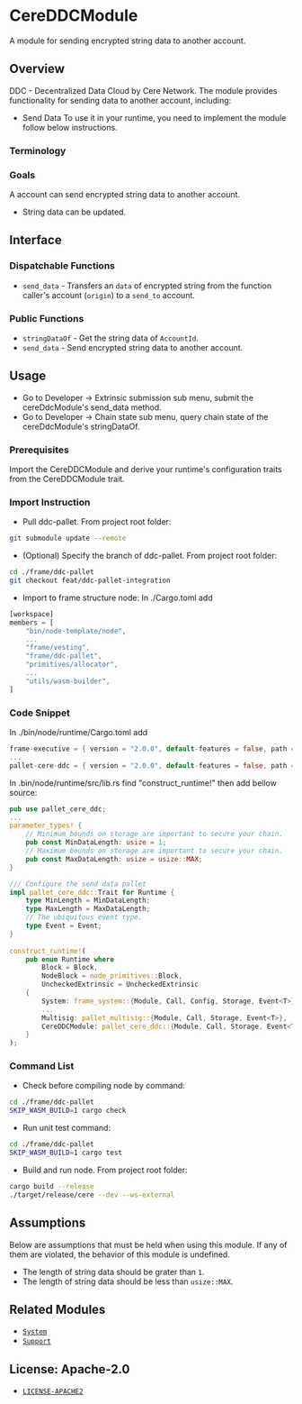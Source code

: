 # CereDDCModule

A module for sending encrypted string data to another account.

## Overview

DDC - Decentralized Data Cloud by Cere Network. The module provides functionality for sending data to another account, including:

* Send Data
To use it in your runtime, you need to implement the module follow below instructions.

### Terminology

### Goals

A account can send encrypted string data to another account.

* String data can be updated.

## Interface

### Dispatchable Functions

* `send_data` - Transfers an `data` of encrypted string from the function caller's account (`origin`) to a `send_to` account.

### Public Functions

* `stringDataOf` - Get the string data of `AccountId`.
* `send_data` - Send encrypted string data to another account.

## Usage

* Go to Developer -> Extrinsic submission sub menu, submit the cereDdcModule's send_data method.
* Go to Developer -> Chain state sub menu, query chain state of the cereDdcModule's stringDataOf.

### Prerequisites

Import the CereDDCModule and derive your runtime's configuration traits from the CereDDCModule trait.

### Import Instruction

* Pull ddc-pallet. From project root folder:
```bash
git submodule update --remote
```

* (Optional) Specify the branch of ddc-pallet. From project root folder:
```bash
cd ./frame/ddc-pallet
git checkout feat/ddc-pallet-integration
```

* Import to frame structure node:
In ./Cargo.toml add
```rust
[workspace]
members = [
	"bin/node-template/node",
	...
	"frame/vesting",
	"frame/ddc-pallet",
	"primitives/allocator",
	...
	"utils/wasm-builder",
]
```

### Code Snippet

In ./bin/node/runtime/Cargo.toml add
```rust
frame-executive = { version = "2.0.0", default-features = false, path = "../../../frame/executive" }
...
pallet-cere-ddc = { version = "2.0.0", default-features = false, path = "../../../frame/ddc-pallet" }
```

In .bin/node/runtime/src/lib.rs find "construct_runtime!" then add bellow source:
```rust
pub use pallet_cere_ddc;
...
parameter_types! {
	// Minimum bounds on storage are important to secure your chain.
	pub const MinDataLength: usize = 1;
	// Maximum bounds on storage are important to secure your chain.
	pub const MaxDataLength: usize = usize::MAX;
}

/// Configure the send data pallet
impl pallet_cere_ddc::Trait for Runtime {
	type MinLength = MinDataLength;
	type MaxLength = MaxDataLength;
	// The ubiquitous event type.
	type Event = Event;
}
  
construct_runtime!(
	pub enum Runtime where
		Block = Block,
		NodeBlock = node_primitives::Block,
		UncheckedExtrinsic = UncheckedExtrinsic
	{
		System: frame_system::{Module, Call, Config, Storage, Event<T>},
        ...
        Multisig: pallet_multisig::{Module, Call, Storage, Event<T>},
        CereDDCModule: pallet_cere_ddc::{Module, Call, Storage, Event<T>},
	}
);
```

### Command List
* Check before compiling node by command:
```bash
cd ./frame/ddc-pallet
SKIP_WASM_BUILD=1 cargo check
```

* Run unit test command:
```bash
cd ./frame/ddc-pallet
SKIP_WASM_BUILD=1 cargo test
```

* Build and run node. From project root folder:
```bash
cargo build --release
./target/release/cere --dev --ws-external
```

## Assumptions

Below are assumptions that must be held when using this module.  If any of
them are violated, the behavior of this module is undefined.

* The length of string data should be grater than
  `1`.
* The length of string data should be less than
  `usize::MAX`.

## Related Modules

* [`System`](https://docs.rs/frame-system/latest/frame_system/)
* [`Support`](https://docs.rs/frame-support/latest/frame_support/)

## License: Apache-2.0

* [`LICENSE-APACHE2`](https://github.com/paritytech/substrate/blob/master/LICENSE-APACHE2)
